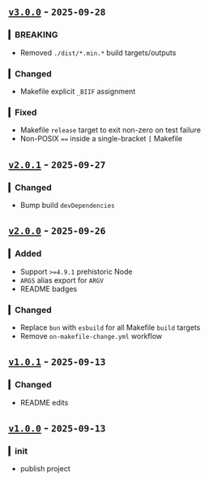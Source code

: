 ## [`v3.0.0`](https://github.com/fetchTe/globables/releases/tag/v3.0.0) - `2025-09-28`

### ▎BREAKING
- Removed `./dist/*.min.*` build targets/outputs

### ▎Changed
- Makefile explicit `_BIIF` assignment

### ▎Fixed
- Makefile `release` target to exit non-zero on test failure
- Non-POSIX `==` inside a single-bracket `[` Makefile



## [`v2.0.1`](https://github.com/fetchTe/globables/releases/tag/v2.0.1) - `2025-09-27`

### ▎Changed
+ Bump build `devDependencies`



## [`v2.0.0`](https://github.com/fetchTe/globables/releases/tag/v2.0.0) - `2025-09-26`

### ▎Added
+ Support `>=4.9.1` prehistoric Node
+ `ARGS` alias export for `ARGV`
+ README badges

### ▎Changed
+ Replace `bun` with `esbuild` for all Makefile `build` targets
+ Remove `on-makefile-change.yml` workflow



## [`v1.0.1`](https://github.com/fetchTe/globables/releases/tag/v1.0.1) - `2025-09-13`

### ▎Changed
+ README edits



## [`v1.0.0`](https://github.com/fetchTe/globables/releases/tag/v1.0.0) - `2025-09-13`

### ▎init
+ publish project
